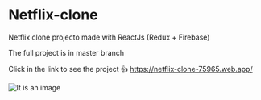 # Netflix-clone
Netflix clone projecto made with ReactJs (Redux + Firebase) 

The full project is in master branch

Click in the link to see the project :+1: https://netflix-clone-75965.web.app/

![It is an image](https://github.com/NzolaKiampava/Netflix-clone/blob/master/src/Opera%20Instant%C3%A2neo_2022-07-31_002525_localhost.png)

